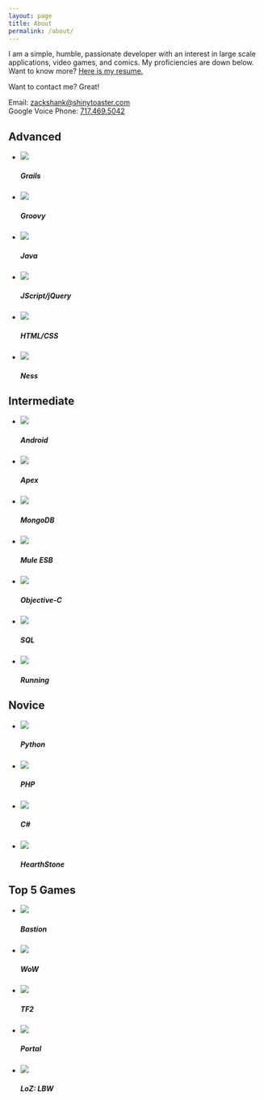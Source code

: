 ```yaml
---
layout: page
title: About
permalink: /about/
---
```


I am a simple, humble, passionate developer with an interest in large scale applications, video games, and comics. My proficiencies are down below. Want to know more? [Here is my resume.](/resources/ShankZack_Resume.pdf)

Want to contact me? Great!

Email: [zackshank@shinytoaster.com](mailto:zackshank@shinytoaster.com)<br>
Google Voice Phone: [717.469.5042](tel:+17174695042)


<div class="proficient-container">
	<h2>Advanced</h2>
	<ul class="list-inline">
		<li>
			<span class="proficient-span">
				<img class="img-circle" src="/images/grails.png"/>
				<h5 class="text-muted">Grails</h5>
			</span>
		</li>
		<li>
			<span class="proficient-span">
				<img class="img-circle" src="/images/groovy.png"/>
				<h5 class="text-muted">Groovy</h5>
			</span>
		</li>
		<li>
			<span class="proficient-span">
				<img class="img-circle" src="/images/java.png"/>
				<h5 class="text-muted">Java</h5>
			</span>
		</li>
		<li>
			<span class="proficient-span">
				<img class="img-circle" src="/images/jquery.png"/>
				<h5 class="text-muted">JScript/jQuery</h5>
			</span>
		</li>
		<li>
			<span class="proficient-span">
				<img class="img-circle" src="/images/html.png"/>
				<h5 class="text-muted">HTML/CSS</h5>
			</span>
		</li>
		<li>
			<span class="proficient-span">
				<img class="img-circle" src="/images/ness.png"/>
				<h5 class="text-muted">Ness</h5>
			</span>
		</li>
	</ul>
</div>

<div class="proficient-container">
	<h2>Intermediate</h2>
	<ul class="list-inline">
		<li>
			<span class="proficient-span">
				<img class="img-circle" src="/images/android.png"/>
				<h5 class="text-muted">Android</h5>
			</span>
		</li>
		<li>
			<span class="proficient-span">
				<img class="img-circle" src="/images/apex.png"/>
				<h5 class="text-muted">Apex</h5>
			</span>
		</li>
		<li>
			<span class="proficient-span">
				<img class="img-circle" src="/images/mongodb.png"/>
				<h5 class="text-muted">MongoDB</h5>
			</span>
		</li>
		<li>
			<span class="proficient-span">
				<img class="img-circle" src="/images/mule.png"/>
				<h5 class="text-muted">Mule ESB</h5>
			</span>
		</li>
		<li>
			<span class="proficient-span">
				<img class="img-circle" src="/images/objectivec.png"/>
				<h5 class="text-muted">Objective-C</h5>
			</span>
		</li>
		<li>
			<span class="proficient-span">
				<img class="img-circle" src="/images/sql.png"/>
				<h5 class="text-muted">SQL</h5>
			</span>
		</li>
		<li>
			<span class="proficient-span">
				<img class="img-circle" src="/images/running.png"/>
				<h5 class="text-muted">Running</h5>
			</span>
		</li>
	</ul>
</div>

<div class="proficient-container">
	<h2>Novice</h2>
	<ul class="list-inline">
		<li>
			<span class="proficient-span">
				<img class="img-circle" src="/images/python.png"/>
				<h5 class="text-muted">Python</h5>
			</span>
		</li>
		<li>
			<span class="proficient-span">
				<img class="img-circle" src="/images/php.png"/>
				<h5 class="text-muted">PHP</h5>
			</span>
		</li>
		<li>
			<span class="proficient-span">
				<img class="img-circle" src="/images/csharp.png"/>
				<h5 class="text-muted">C#</h5>
			</span>
		</li>
		<li>
			<span class="proficient-span">
				<img class="img-circle" src="/images/hearthstone.png"/>
				<h5 class="text-muted">HearthStone</h5>
			</span>
		</li>
	</ul>
</div>




<div class="proficient-container">
	<h2>Top 5 Games</h2>
	<ul class="list-inline">
		<li>
			<span class="proficient-span">
				<img class="img-circle" src="/images/bastion.png"/>
				<h5 class="text-muted">Bastion</h5>
			</span>
		</li>
		<li>
			<span class="proficient-span">
				<img class="img-circle" src="/images/wow.png"/>
				<h5 class="text-muted">WoW</h5>
			</span>
		</li>
		<li>
			<span class="proficient-span">
				<img class="img-circle" src="/images/tf2.png"/>
				<h5 class="text-muted">TF2</h5>
			</span>
		</li>
		<li>
			<span class="proficient-span">
				<img class="img-circle" src="/images/portal.png"/>
				<h5 class="text-muted">Portal</h5>
			</span>
		</li>
		<li>
			<span class="proficient-span">
				<img class="img-circle" src="/images/zelda.png"/>
				<h5 class="text-muted">LoZ: LBW</h5>
			</span>
		</li>
	</ul>
</div>